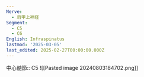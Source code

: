 ```yaml
---
Nerve:
  - 肩甲上神経
Segment:
  - C5
  - C6
English: Infraspinatus
lastmod: '2025-03-05'
last_edited: 2025-02-27T00:00:00.000Z
---
```


中心髄節:: C5
![[Pasted image 20240803184702.png]]
